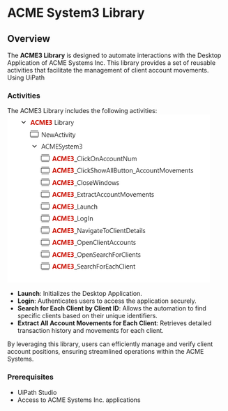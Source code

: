 # ACME System3 Library

## Overview
The **ACME3 Library** is designed to automate interactions with the Desktop Application of ACME Systems Inc. This library provides a set of reusable activities that facilitate the management of client account movements. Using UiPath

### Activities
The ACME3 Library includes the following activities:
<be> <be>
![Activites](https://github.com/SomiaAbdelhakim/ACME-System3-Library/blob/main/Activities.png)
<be>
- **Launch**: Initializes the Desktop Application.
- **Login**: Authenticates users to access the application securely.
- **Search for Each Client by Client ID**: Allows the automation to find specific clients based on their unique identifiers.
- **Extract All Account Movements for Each Client**: Retrieves detailed transaction history and movements for each client.

By leveraging this library, users can efficiently manage and verify client account positions, ensuring streamlined operations within the ACME Systems.

### Prerequisites
- UiPath Studio
- Access to ACME Systems Inc. applications


